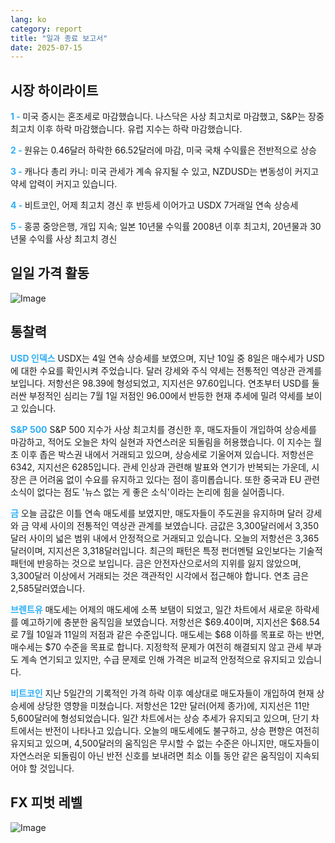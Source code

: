 ```yaml
---
lang: ko
category: report
title: "일과 종료 보고서"
date: 2025-07-15
---
```



<h2>시장 하이라이트</h2>
<strong style="color: #2caef7;">1 - </strong> 미국 증시는 혼조세로 마감했습니다. 나스닥은 사상 최고치로 마감했고, S&P는 장중 최고치 이후 하락 마감했습니다. 유럽 지수는 하락 마감했습니다.

<strong style="color: #2caef7;">2 - </strong> 원유는 0.46달러 하락한 66.52달러에 마감, 미국 국채 수익률은 전반적으로 상승

<strong style="color: #2caef7;">3 - </strong> 캐나다 총리 카니: 미국 관세가 계속 유지될 수 있고, NZDUSD는 변동성이 커지고 약세 압력이 커지고 있습니다.

<strong style="color: #2caef7;">4 - </strong> 비트코인, 어제 최고치 경신 후 반등세 이어가고 USDX 7거래일 연속 상승세

<strong style="color: #2caef7;">5 - </strong> 홍콩 중앙은행, 개입 지속; 일본 10년물 수익률 2008년 이후 최고치, 20년물과 30년물 수익률 사상 최고치 경신



<h2>일일 가격 활동</h2>
<img src="https://markleighedu.github.io/img/Jul-2025/15-Jul-2025/price.jpg" alt="Image"/>

<h2>통찰력</h2>
<strong style="color: #2caef7;">USD 인덱스</strong> USDX는 4일 연속 상승세를 보였으며, 지난 10일 중 8일은 매수세가 USD에 대한 수요를 확인시켜 주었습니다. 달러 강세와 주식 약세는 전통적인 역상관 관계를 보입니다. 저항선은 98.39에 형성되었고, 지지선은 97.60입니다. 연초부터 USD를 둘러싼 부정적인 심리는 7월 1일 저점인 96.00에서 반등한 현재 추세에 밀려 약세를 보이고 있습니다.

<strong style="color: #2caef7;">S&P 500</strong> S&P 500 지수가 사상 최고치를 경신한 후, 매도자들이 개입하여 상승세를 마감하고, 적어도 오늘은 차익 실현과 자연스러운 되돌림을 허용했습니다. 이 지수는 월초 이후 좁은 박스권 내에서 거래되고 있으며, 상승세로 기울어져 있습니다. 저항선은 6342, 지지선은 6285입니다. 관세 인상과 관련해 발표와 연기가 반복되는 가운데, 시장은 큰 어려움 없이 수요를 유지하고 있다는 점이 흥미롭습니다. 또한 중국과 EU 관련 소식이 없다는 점도 '뉴스 없는 게 좋은 소식'이라는 논리에 힘을 실어줍니다.

<strong style="color: #2caef7;">금</strong> 오늘 금값은 이틀 연속 매도세를 보였지만, 매도자들이 주도권을 유지하며 달러 강세와 금 약세 사이의 전통적인 역상관 관계를 보였습니다. 금값은 3,300달러에서 3,350달러 사이의 넓은 범위 내에서 안정적으로 거래되고 있습니다. 오늘의 저항선은 3,365달러이며, 지지선은 3,318달러입니다. 최근의 패턴은 특정 펀더멘털 요인보다는 기술적 패턴에 반응하는 것으로 보입니다. 금은 안전자산으로서의 지위를 잃지 않았으며, 3,300달러 이상에서 거래되는 것은 객관적인 시각에서 접근해야 합니다. 연초 금은 2,585달러였습니다.

<strong style="color: #2caef7;">브렌트유</strong> 매도세는 어제의 매도세에 소폭 보탬이 되었고, 일간 차트에서 새로운 하락세를 예고하기에 충분한 움직임을 보였습니다. 저항선은 $69.40이며, 지지선은 $68.54로 7월 10일과 11일의 저점과 같은 수준입니다. 매도세는 $68 이하를 목표로 하는 반면, 매수세는 $70 수준을 목표로 합니다. 지정학적 문제가 여전히 해결되지 않고 관세 부과도 계속 연기되고 있지만, 수급 문제로 인해 가격은 비교적 안정적으로 유지되고 있습니다.

<strong style="color: #2caef7;">비트코인</strong> 지난 5일간의 기록적인 가격 하락 이후 예상대로 매도자들이 개입하여 현재 상승세에 상당한 영향을 미쳤습니다. 저항선은 12만 달러(어제 종가)에, 지지선은 11만 5,600달러에 형성되었습니다. 일간 차트에서는 상승 추세가 유지되고 있으며, 단기 차트에서는 반전이 나타나고 있습니다. 오늘의 매도세에도 불구하고, 상승 편향은 여전히 유지되고 있으며, 4,500달러의 움직임은 무시할 수 없는 수준은 아니지만, 매도자들이 자연스러운 되돌림이 아닌 반전 신호를 보내려면 최소 이틀 동안 같은 움직임이 지속되어야 할 것입니다.



<h2>FX 피벗 레벨</h2>
<img src="https://markleighedu.github.io/img/Jul-2025/15-Jul-2025/pivot.jpg" alt="Image"/>